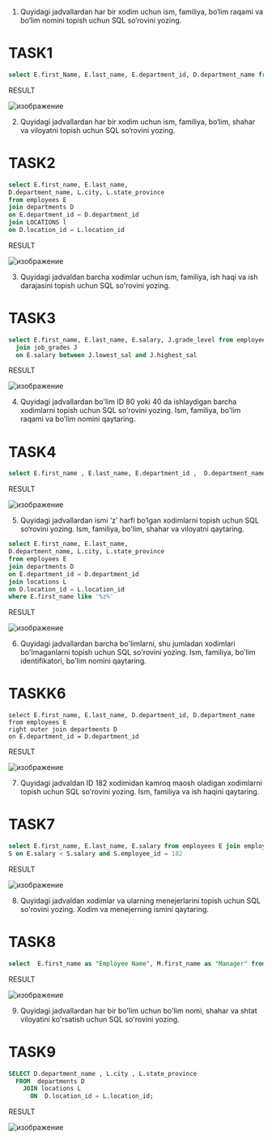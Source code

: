 1. Quyidagi jadvallardan har bir xodim uchun ism, familiya, bo‘lim raqami va bo‘lim nomini topish uchun SQL so‘rovini yozing.

# TASK1

```sql
select E.first_Name, E.last_name, E.department_id, D.department_name from employees E JOIN departments D On E.department_id = D.department_id
```

RESULT

![изображение](https://user-images.githubusercontent.com/122611579/221772188-52e680d3-2257-496c-9a2b-86a8718f5abe.png)

2. Quyidagi jadvallardan har bir xodim uchun ism, familiya, bo‘lim, shahar va viloyatni topish uchun SQL so‘rovini yozing.

# TASK2

```sql
select E.first_name, E.last_name,
D.department_name, L.city, L.state_province
from employees E
join departments D
on E.department_id = D.department_id
join LOCATIONS l
on D.location_id = L.location_id
```

RESULT

![изображение](https://user-images.githubusercontent.com/122611579/221774709-711d7ba2-46f4-4b6a-9598-5335c5111795.png)


3. Quyidagi jadvaldan barcha xodimlar uchun ism, familiya, ish haqi va ish darajasini topish uchun SQL so'rovini yozing.

# TASK3

```sql
select E.first_name, E.last_name, E.salary, J.grade_level from employees E
  join job_grades J
  on E.salary between J.lowest_sal and J.highest_sal
```

RESULT

![изображение](https://user-images.githubusercontent.com/122611579/221788016-a1426fef-04c9-446d-bc3a-74d2849bb6ec.png)


4. Quyidagi jadvallardan bo'lim ID 80 yoki 40 da ishlaydigan barcha xodimlarni topish uchun SQL so'rovini yozing. Ism, familiya, bo'lim raqami va bo'lim nomini qaytaring.


# TASK4

```sql
select E.first_name , E.last_name, E.department_id ,  D.department_name from  employees E join departments D on E.department_id = D.department_id and E.department_id IN (80 , 40) order by E.last_name;
```

RESULT

![изображение](https://user-images.githubusercontent.com/122611579/221802854-cde130b1-e004-4cbf-9744-655688c03b0e.png)


5. Quyidagi jadvallardan ismi ‘z’ harfi bo‘lgan xodimlarni topish uchun SQL so‘rovini yozing. Ism, familiya, bo'lim, shahar va viloyatni qaytaring.

```sql
select E.first_name, E.last_name,
D.department_name, L.city, L.state_province
from employees E
join departments D
on E.department_id = D.department_id
join locations L
on D.location_id = L.location_id
where E.first_name like '%z%'
```

RESULT

![изображение](https://user-images.githubusercontent.com/122611579/221815562-d475d74e-847f-4852-a141-2586f283b3ca.png)


6. Quyidagi jadvallardan barcha bo'limlarni, shu jumladan xodimlari bo'lmaganlarni topish uchun SQL so'rovini yozing. Ism, familiya, bo'lim identifikatori, bo'lim nomini qaytaring.

# TASKK6

```sqql
select E.first_name, E.last_name, D.department_id, D.department_name 
from employees E
right outer join departments D
on E.department_id = D.department_id
```

RESULT

![изображение](https://user-images.githubusercontent.com/122611579/221825675-4d72e3ee-6062-45f1-b94d-14a921187f4c.png)


7. Quyidagi jadvaldan ID 182 xodimidan kamroq maosh oladigan xodimlarni topish uchun SQL so'rovini yozing. Ism, familiya va ish haqini qaytaring.

# TASK7

```sql
select E.first_name, E.last_name, E.salary from employees E join employees 
S on E.salary < S.salary and S.employee_id = 182
```

RESULT

![изображение](https://user-images.githubusercontent.com/122611579/221833661-694fc03a-6621-4999-b357-a6d9acb5a0e7.png)


8. Quyidagi jadvaldan xodimlar va ularning menejerlarini topish uchun SQL so'rovini yozing. Xodim va menejerning ismini qaytaring.

# TASK8

```sql
select  E.first_name as "Employee Name", M.first_name as "Manager" from employees E join employees M on E.manager_id = M.employee_id;
```

RESULT

![изображение](https://user-images.githubusercontent.com/122611579/221838101-23391199-99cc-4c79-929a-d51b8171b47c.png)


9. Quyidagi jadvallardan har bir bo'lim uchun bo'lim nomi, shahar va shtat viloyatini ko'rsatish uchun SQL so'rovini yozing.

# TASK9

```sql
SELECT D.department_name , L.city , L.state_province
  FROM  departments D 
    JOIN locations L 
      ON  D.location_id = L.location_id;

```


RESULT

![изображение](https://user-images.githubusercontent.com/122611579/221838462-b04ad9bd-8eee-4d3e-aaec-8e3b42228549.png)

